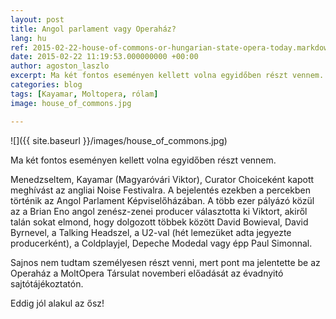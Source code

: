 ```yaml
---
layout: post
title: Angol parlament vagy Operaház?
lang: hu
ref: 2015-02-22-house-of-commons-or-hungarian-state-opera-today.markdown 
date: 2015-02-22 11:19:53.000000000 +00:00
author: agoston_laszlo
excerpt: Ma két fontos eseményen kellett volna egyidőben részt vennem. Az egyik az Angol Parlament Képviselőházában a másik az Operaházban történik. Eddig jól indul az ősz!
categories: blog
tags: [Kayamar, Moltopera, rólam]
image: house_of_commons.jpg

---
```


![]({{ site.baseurl }}/images/house_of_commons.jpg)

Ma két fontos eseményen kellett volna egyidőben részt vennem.

Menedzseltem, Kayamar (Magyaróvári Viktor), Curator Choiceként kapott meghívást az angliai Noise Festivalra. A bejelentés ezekben a percekben történik az Angol Parlament Képviselőházában. A több ezer pályázó közül az a Brian Eno angol zenész-zenei producer választotta ki Viktort, akiről talán sokat elmond, hogy dolgozott többek között David Bowieval, David Byrnevel, a Talking Headszel, a U2-val (hét lemezüket adta jegyezte producerként), a Coldplayjel, Depeche Modedal vagy épp Paul Simonnal.

Sajnos nem tudtam személyesen részt venni, mert pont ma jelentette be az Operaház a MoltOpera Társulat novemberi előadását az évadnyitó sajtótájékoztatón.

Eddig jól alakul az ősz!
